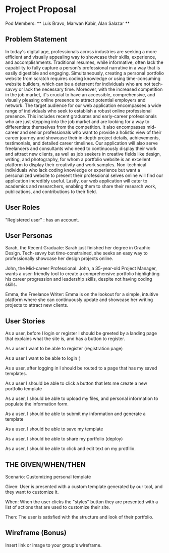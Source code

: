 # Project Proposal

Pod Members: ** Luis Bravo, Marwan Kabir, Alan Salazar **

## Problem Statement

  In today's digital age, professionals across industries are seeking a more efficient and visually appealing way to showcase their skills, experience, and accomplishments. Traditional resumes, while informative, often lack the capability to fully capture a person's professional narrative in a way that is easily digestible and engaging. Simultaneously, creating a personal portfolio website from scratch requires coding knowledge or using time-consuming website builders, which can be a deterrent for individuals who are not tech-savvy or lack the necessary time. Moreover, with the increased competition in the job market, it's crucial to have an accessible, comprehensive, and visually pleasing online presence to attract potential employers and network. 
  The target audience for our web application encompasses a wide range of individuals who seek to establish a robust online professional presence. This includes recent graduates and early-career professionals who are just stepping into the job market and are looking for a way to differentiate themselves from the competition. It also encompasses mid-career and senior professionals who want to provide a holistic view of their career journey and showcase their in-depth project details, achievements, testimonials, and detailed career timelines. Our application will also serve freelancers and consultants who need to continuously display their work and attract new clients, as well as job seekers in creative fields like design, writing, and photography, for whom a portfolio website is an excellent platform to display their creativity and work samples. Non-technical individuals who lack coding knowledge or experience but want a personalized website to present their professional selves online will find our application incredibly useful. Lastly, our web application will cater to academics and researchers, enabling them to share their research work, publications, and contributions to their field.

## User Roles

"Registered user" : has an account.

## User Personas

Sarah, the Recent Graduate: Sarah just finished her degree in Graphic Design. Tech-savvy but time-constrained, she seeks an easy way to professionally showcase her design projects online.

John, the Mid-career Professional: John, a 35-year-old Project Manager, wants a user-friendly tool to create a comprehensive portfolio highlighting his career progression and leadership skills, despite not having coding skills.

Emma, the Freelance Writer: Emma is on the lookout for a simple, intuitive platform where she can continuously update and showcase her writing projects to attract new clients.

## User Stories
As a user, before I login or register I should be greeted by a landing page that explains what the site is, and has a button to register.

As a user I want to be able to register (registration page)

As a user I want to be able to login (

As a user, after logging in I should be routed to a page that has my saved templates.

As a user I should be able to click a button that lets me create a new portfolio template

As a user, I should be able to upload my files, and personal information to populate the information form.

As a user, I should be able to submit my information and generate a template

As a user, I should be able to save my template

As a user, I should be able to share my portfolio (deploy)

As a user, I should be able to click and edit text on my protfilio.

## THE GIVEN/WHEN/THEN

Scenario: Customizing personal template

Given: User is presented with a custom template generated by our tool, and they want to customize it.

When: When the user clicks the "styles" button they are presented with a list of actions that are used to customize their site. 

Then: The user is satisfied with the structure and look of their portfolio.

## Wireframe (Bonus)

Insert link or image to your group's wireframe. 
